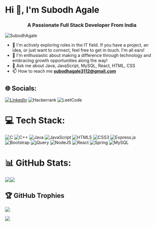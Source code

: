 # Hi 👋, I'm Subodh Agale
<h3 align="center">A Passionate Full Stack Developer From India</h3>
<p align="left"> <img src="https://komarev.com/ghpvc/?username=SubodhAgale&label=Profile%20views&color=0e75b6&style=flat" alt="SubodhAgale" /> </p>

- 🧐 I'm actively exploring roles in the IT field. If you have a project, an idea, or just want to connect, feel free to get in touch. I'm all ears!<br>
- 🎯 I'm enthusiastic about making a difference through technology and embracing growth opportunities along the way!<br>
- 💬 Ask me about Java, JavaScript, MySQL, React, HTML, CSS
- 📫 How to reach me **subodhagale3112@gmail.com**


## 🌐 Socials:
[![LinkedIn](https://img.shields.io/badge/linkedin-%230077B5.svg?style=for-the-badge&logo=linkedin&logoColor=white)](https://linkedin.com/in/subodhagale) 
![Hackerrank](https://img.shields.io/badge/-Hackerrank-2EC866?style=for-the-badge&logo=HackerRank&logoColor=white)
![LeetCode](https://img.shields.io/badge/LeetCode-000000?style=for-the-badge&logo=LeetCode&logoColor=#d16c06)



# 💻 Tech Stack:
![C](https://img.shields.io/badge/c-%2300599C.svg?style=for-the-badge&logo=c&logoColor=white) ![C++](https://img.shields.io/badge/c++-%2300599C.svg?style=for-the-badge&logo=c%2B%2B&logoColor=white) ![Java](https://img.shields.io/badge/java-%23ED8B00.svg?style=for-the-badge&logo=openjdk&logoColor=white) ![JavaScript](https://img.shields.io/badge/javascript-%23323330.svg?style=for-the-badge&logo=javascript&logoColor=%23F7DF1E) ![HTML5](https://img.shields.io/badge/html5-%23E34F26.svg?style=for-the-badge&logo=html5&logoColor=white) ![CSS3](https://img.shields.io/badge/css3-%231572B6.svg?style=for-the-badge&logo=css3&logoColor=white) ![Express.js](https://img.shields.io/badge/express.js-%23404d59.svg?style=for-the-badge&logo=express&logoColor=%2361DAFB) ![Bootstrap](https://img.shields.io/badge/bootstrap-%238511FA.svg?style=for-the-badge&logo=bootstrap&logoColor=white) ![jQuery](https://img.shields.io/badge/jquery-%230769AD.svg?style=for-the-badge&logo=jquery&logoColor=white) ![NodeJS](https://img.shields.io/badge/node.js-6DA55F?style=for-the-badge&logo=node.js&logoColor=white) ![React](https://img.shields.io/badge/react-%2320232a.svg?style=for-the-badge&logo=react&logoColor=%2361DAFB) ![Spring](https://img.shields.io/badge/spring-%236DB33F.svg?style=for-the-badge&logo=spring&logoColor=white) ![MySQL](https://img.shields.io/badge/mysql-%2300000f.svg?style=for-the-badge&logo=mysql&logoColor=white)
# 📊 GitHub Stats:
![](https://github-readme-streak-stats.herokuapp.com/?user=SubodhAgale&theme=dark&hide_border=false)![](https://github-readme-stats.vercel.app/api/top-langs/?username=SubodhAgale&theme=dark&hide_border=false&include_all_commits=true&count_private=true&layout=compact)

## 🏆 GitHub Trophies
![](https://github-profile-trophy.vercel.app/?username=SubodhAgale&theme=radical&no-frame=true&no-bg=true&margin-w=4)


[![](https://visitcount.itsvg.in/api?id=SubodhAgale&icon=2&color=0)](https://visitcount.itsvg.in)


